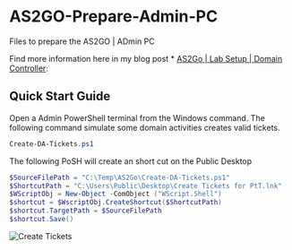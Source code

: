 # AS2GO-Prepare-Admin-PC
Files to prepare the AS2GO | ADmin PC

Find more information here in my blog post  * [AS2Go | Lab Setup | Domain Controller](https://herrhozi.com/2022/01/04/as2go-lab-setup-domain-controller/): 

## Quick Start Guide
Open a Admin PowerShell terminal from the Windows command. The following command simulate some domain activities creates valid tickets.
```PowerShell
Create-DA-Tickets.ps1
```

The following PoSH will create an short cut on the Public Desktop
```PowerShell
$SourceFilePath = "C:\Temp\AS2Go\Create-DA-Tickets.ps1"
$ShortcutPath = "C:\Users\Public\Desktop\Create Tickets for PtT.lnk"
$WScriptObj = New-Object -ComObject ("WScript.Shell")
$shortcut = $WscriptObj.CreateShortcut($ShortcutPath)
$shortcut.TargetPath = $SourceFilePath
$shortcut.Save()
```

![Create Tickets](https://user-images.githubusercontent.com/96825160/148218490-3096fb50-2e95-4ada-a719-092619ce1af1.png)
